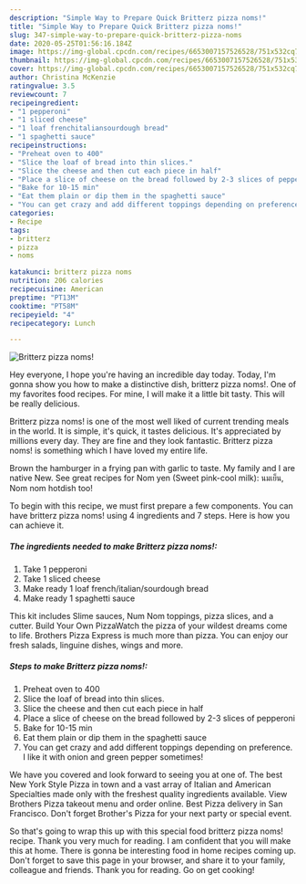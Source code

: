 ```yaml
---
description: "Simple Way to Prepare Quick Britterz pizza noms!"
title: "Simple Way to Prepare Quick Britterz pizza noms!"
slug: 347-simple-way-to-prepare-quick-britterz-pizza-noms
date: 2020-05-25T01:56:16.184Z
image: https://img-global.cpcdn.com/recipes/6653007157526528/751x532cq70/britterz-pizza-noms-recipe-main-photo.jpg
thumbnail: https://img-global.cpcdn.com/recipes/6653007157526528/751x532cq70/britterz-pizza-noms-recipe-main-photo.jpg
cover: https://img-global.cpcdn.com/recipes/6653007157526528/751x532cq70/britterz-pizza-noms-recipe-main-photo.jpg
author: Christina McKenzie
ratingvalue: 3.5
reviewcount: 7
recipeingredient:
- "1 pepperoni"
- "1 sliced cheese"
- "1 loaf frenchitaliansourdough bread"
- "1 spaghetti sauce"
recipeinstructions:
- "Preheat oven to 400"
- "Slice the loaf of bread into thin slices."
- "Slice the cheese and then cut each piece in half"
- "Place a slice of cheese on the bread followed by 2-3 slices of pepperoni"
- "Bake for 10-15 min"
- "Eat them plain or dip them in the spaghetti sauce"
- "You can get crazy and add different toppings depending on preference. I like it with onion and green pepper sometimes!"
categories:
- Recipe
tags:
- britterz
- pizza
- noms

katakunci: britterz pizza noms 
nutrition: 206 calories
recipecuisine: American
preptime: "PT13M"
cooktime: "PT58M"
recipeyield: "4"
recipecategory: Lunch

---
```



![Britterz pizza noms!](https://img-global.cpcdn.com/recipes/6653007157526528/751x532cq70/britterz-pizza-noms-recipe-main-photo.jpg)

Hey everyone, I hope you're having an incredible day today. Today, I'm gonna show you how to make a distinctive dish, britterz pizza noms!. One of my favorites food recipes. For mine, I will make it a little bit tasty. This will be really delicious.

Britterz pizza noms! is one of the most well liked of current trending meals in the world. It is simple, it's quick, it tastes delicious. It's appreciated by millions every day. They are fine and they look fantastic. Britterz pizza noms! is something which I have loved my entire life.

Brown the hamburger in a frying pan with garlic to taste. My family and I are native New. See great recipes for Nom yen (Sweet pink-cool milk): นมเย็น, Nom nom hotdish too!


To begin with this recipe, we must first prepare a few components. You can have britterz pizza noms! using 4 ingredients and 7 steps. Here is how you can achieve it.

<!--inarticleads1-->

##### The ingredients needed to make Britterz pizza noms!:

1. Take 1 pepperoni
1. Take 1 sliced cheese
1. Make ready 1 loaf french/italian/sourdough bread
1. Make ready 1 spaghetti sauce


This kit includes Slime sauces, Num Nom toppings, pizza slices, and a cutter. Build Your Own PizzaWatch the pizza of your wildest dreams come to life. Brothers Pizza Express is much more than pizza. You can enjoy our fresh salads, linguine dishes, wings and more. 

<!--inarticleads2-->

##### Steps to make Britterz pizza noms!:

1. Preheat oven to 400
1. Slice the loaf of bread into thin slices.
1. Slice the cheese and then cut each piece in half
1. Place a slice of cheese on the bread followed by 2-3 slices of pepperoni
1. Bake for 10-15 min
1. Eat them plain or dip them in the spaghetti sauce
1. You can get crazy and add different toppings depending on preference. I like it with onion and green pepper sometimes!


We have you covered and look forward to seeing you at one of. The best New York Style Pizza in town and a vast array of Italian and American Specialties made only with the freshest quality ingredients available. View Brothers Pizza takeout menu and order online. Best Pizza delivery in San Francisco. Don&#39;t forget Brother&#39;s Pizza for your next party or special event. 

So that's going to wrap this up with this special food britterz pizza noms! recipe. Thank you very much for reading. I am confident that you will make this at home. There is gonna be interesting food in home recipes coming up. Don't forget to save this page in your browser, and share it to your family, colleague and friends. Thank you for reading. Go on get cooking!
